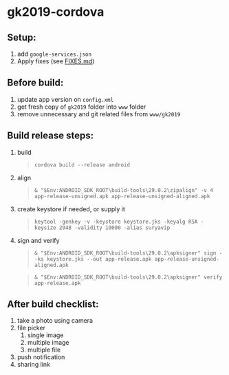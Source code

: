 # gk2019-cordova

## Setup:
1. add `google-services.json`
1. Apply fixes (see [FIXES.md](https://github.com/suryavip/gk2019-cordova/blob/master/FIXES.md))

## Before build:
1. update app version on `config.xml`
1. get fresh copy of `gk2019` folder into `www` folder
1. remove unnecessary and git related files from `www/gk2019`

## Build release steps:
1. build
	> `cordova build --release android`
1. align
	> `& "$Env:ANDROID_SDK_ROOT\build-tools\29.0.2\zipalign" -v 4 app-release-unsigned.apk app-release-unsigned-aligned.apk`
1. create keystore if needed, or supply it
	> `keytool -genkey -v -keystore keystore.jks -keyalg RSA -keysize 2048 -validity 10000 -alias suryavip`
1. sign and verify
	> `& "$Env:ANDROID_SDK_ROOT\build-tools\29.0.2\apksigner" sign --ks keystore.jks --out app-release.apk app-release-unsigned-aligned.apk`
	
	> `& "$Env:ANDROID_SDK_ROOT\build-tools\29.0.2\apksigner" verify app-release.apk`

## After build checklist:
1. take a photo using camera
1. file picker
	1. single image
	1. multiple image
	1. multiple file
1. push notification
1. sharing link